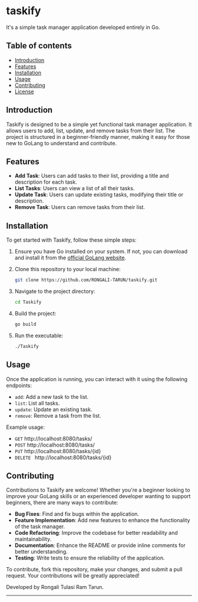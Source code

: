 # taskify
 It's a simple task manager application developed entirely in Go.

## Table of contents 

- [Introduction](#introduction)
- [Features](#features)
- [Installation](#installation)
- [Usage](#usage)
- [Contributing](#contributing)
- [License](#license)

## Introduction

Taskify is designed to be a simple yet functional task manager application. It allows users to add, list, update, and remove tasks from their list. The project is structured in a beginner-friendly manner, making it easy for those new to GoLang to understand and contribute.

## Features

- **Add Task**: Users can add tasks to their list, providing a title and description for each task.
- **List Tasks**: Users can view a list of all their tasks.
- **Update Task**: Users can update existing tasks, modifying their title or description.
- **Remove Task**: Users can remove tasks from their list.

## Installation

To get started with Taskify, follow these simple steps:

1. Ensure you have Go installed on your system. If not, you can download and install it from the [official GoLang website](https://go.dev/).
2. Clone this repository to your local machine:

    ```bash
    git clone https://github.com/RONGALI-TARUN/taskify.git
    ```

3. Navigate to the project directory:

    ```bash
    cd Taskify
    ```

4. Build the project:

    ```bash
    go build
    ```

5. Run the executable:

    ```bash
    ./Taskify
    ```

## Usage

Once the application is running, you can interact with it using the following endpoints:

- `add`: Add a new task to the list.
- `list`: List all tasks.
- `update`: Update an existing task.
- `remove`: Remove a task from the list.

Example usage:

- `GET` http://localhost:8080/tasks/
- `POST` http://localhost:8080/tasks/
- `PUT` http://localhost:8080/tasks/{id}
- `DELETE ` http://localhost:8080/tasks/{id}

## Contributing

Contributions to Taskify are welcome! Whether you're a beginner looking to improve your GoLang skills or an experienced developer wanting to support beginners, there are many ways to contribute:

- **Bug Fixes**: Find and fix bugs within the application.
- **Feature Implementation**: Add new features to enhance the functionality of the task manager.
- **Code Refactoring**: Improve the codebase for better readability and maintainability.
- **Documentation**: Enhance the README or provide inline comments for better understanding.
- **Testing**: Write tests to ensure the reliability of the application.

To contribute, fork this repository, make your changes, and submit a pull request. Your contributions will be greatly appreciated!

Developed by Rongali Tulasi Ram Tarun.

---